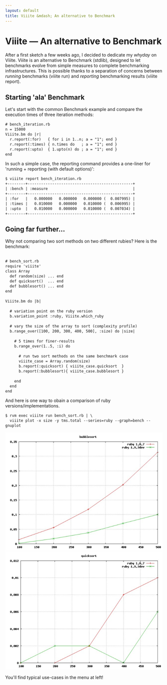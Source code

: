 ```yaml
---
layout: default
title: Viiite &mdash; An alternative to Benchmark
---
```

# Viiite &mdash; An alternative to Benchmark

After a first sketch a few weeks ago, I decided to dedicate my *whyday* on Viiite. Viiite is an alternative to Benchmark (stdlib), designed to let benchmarks evolve from simple measures to complete benchmarking infrastructures. This is possible thanks to a separation of concerns between *running* benchmarks (viiite run) and *reporting* benchmarking results (viiite report). 

## Starting 'ala' Benchmark

Let's start with the common Benchmark example and compare the execution times of three iteration methods:

    # bench_iteration.rb
    n = 15000
    Viiite.bm do |r|
      r.report(:for)   { for i in 1..n; a = "1"; end }
      r.report(:times) { n.times do   ; a = "1"; end }
      r.report(:upto)  { 1.upto(n) do ; a = "1"; end }
    end

In such a simple case, the reporting command provides a one-liner for 'running + reporting (with default options)':

    $ viiite report bench_iteration.rb
    +--------+-----------------------------------------------+
    | :bench | :measure                                      |
    +--------+-----------------------------------------------+
    | :for   |   0.000000   0.000000   0.000000 (  0.007995) |
    | :times |   0.010000   0.000000   0.010000 (  0.006995) |
    | :upto  |   0.010000   0.000000   0.010000 (  0.007034) |
    +--------+-----------------------------------------------+

## Going far further...

Why not comparing two sort methods on two different rubies? Here is the benchmark:

<pre><code class="ruby">
# bench_sort.rb
require 'viiite'
class Array
  def random(size) ... end 
  def quicksort()  ... end
  def bubblesort() ... end
end

Viiite.bm do |b|

  # variation point on the ruby version
  b.variation_point :ruby, Viiite.which_ruby

  # vary the size of the array to sort (complexity profile)
  b.range_over([100, 200, 300, 400, 500], :size) do |size|
    
    # 5 times for finer-results
    b.range_over(1..5, :i) do

      # run two sort methods on the same benchmark case
      viiite_case = Array.random(size)
      b.report(:quicksort) { viiite_case.quicksort  }
      b.report(:bubblesort){ viiite_case.bubblesort }

    end
  end
end
</code></pre>

And here is one way to obain a comparison of ruby versions/implementations.

    $ rvm exec viiite run bench_sort.rb | \
      viiite plot -x size -y tms.total --series=ruby --graph=bench --gnuplot

![Comparing Bubblesort complexity with Viiite](images/bubblesort-rubies.jpeg)
![Comparing Quicksort complexity with Viiite](images/quicksort-rubies.jpeg)

You'll find typical use-cases in the menu at left!
